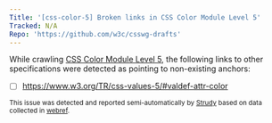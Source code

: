 ```yaml
---
Title: '[css-color-5] Broken links in CSS Color Module Level 5'
Tracked: N/A
Repo: 'https://github.com/w3c/csswg-drafts'
---
```


While crawling [CSS Color Module Level 5](https://drafts.csswg.org/css-color-5/), the following links to other specifications were detected as pointing to non-existing anchors:
* [ ] https://www.w3.org/TR/css-values-5/#valdef-attr-color

<sub>This issue was detected and reported semi-automatically by [Strudy](https://github.com/w3c/strudy/) based on data collected in [webref](https://github.com/w3c/webref/).</sub>
